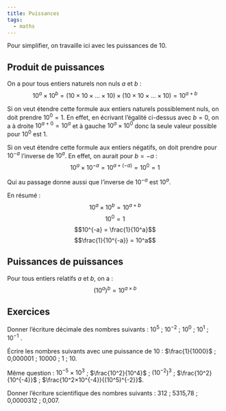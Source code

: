```yaml
---
title: Puissances
tags:
  - maths
---
```


Pour simplifier, on travaille ici avec les puissances de 10.

## Produit de puissances

On a pour tous entiers naturels non nuls $a$ et $b$ :
$$10^a × 10^b = (10×10×…×10) × (10×10×…×10) = 10^{a+b}$$

Si on veut étendre cette formule aux entiers naturels possiblement nuls, on doit prendre $10^0 = 1$. En effet, en écrivant l’égalité ci-dessus avec $b=0$, on a à droite $10^{a+0} = 10^a$ et à gauche $10^a × 10^0$ donc la seule valeur possible pour $10^0$ est 1.

Si on veut étendre cette formule aux entiers négatifs, on doit prendre pour $10^{-a}$ l’inverse de $10^a$. En effet, on aurait pour $b=-a$ :
$$10^a × 10^{-a} = 10^{a+(-a)} = 10^0 = 1$$

Qui au passage donne aussi que l’inverse de $10^{-a}$ est $10^a$.

En résumé :
$$10^a × 10^b = 10^{a+b}$$
$$10^0 = 1$$
$$10^{-a} = \frac{1}{10^a}$$
$$\frac{1}{10^{-a}} = 10^a$$

## Puissances de puissances

Pour tous entiers relatifs $a$ et $b$, on a :
$$(10^a)^b = 10^{a×b}$$

## Exercices

Donner l’écriture décimale des nombres suivants :
$10^5$ ; $10^{-2}$ ; $10^0$ ; $10^1$ ; $10^{-1}$ .

Écrire les nombres suivants avec une puissance de 10 :
$\frac{1}{1000}$ ; 0,000001 ; 10000 ; 1 ; 10.

Même question :
$10^{-5}×10^3$ ; $\frac{10^2}{10^4}$ ; $(10^{-2})^3$ ; $\frac{10^2}{10^{-4}}$ ; $\frac{10^2×10^{-4}}{(10^5)^{-2}}$.

Donner l’écriture scientifique des nombres suivants :
312 ; 5315,78 ; 0,0000312 ; 0,007.